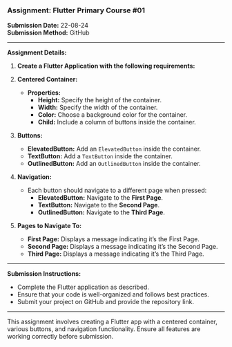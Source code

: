 ### Assignment: Flutter Primary Course #01

**Submission Date:** 22-08-24  
**Submission Method:** GitHub

---

**Assignment Details:**

1. **Create a Flutter Application with the following requirements:**

2. **Centered Container:**
   - **Properties:**
     - **Height:** Specify the height of the container.
     - **Width:** Specify the width of the container.
     - **Color:** Choose a background color for the container.
     - **Child:** Include a column of buttons inside the container.

3. **Buttons:**
   - **ElevatedButton:** Add an `ElevatedButton` inside the container.
   - **TextButton:** Add a `TextButton` inside the container.
   - **OutlinedButton:** Add an `OutlinedButton` inside the container.

4. **Navigation:**
   - Each button should navigate to a different page when pressed:
     - **ElevatedButton:** Navigate to the **First Page**.
     - **TextButton:** Navigate to the **Second Page**.
     - **OutlinedButton:** Navigate to the **Third Page**.

5. **Pages to Navigate To:**
   - **First Page:** Displays a message indicating it’s the First Page.
   - **Second Page:** Displays a message indicating it’s the Second Page.
   - **Third Page:** Displays a message indicating it’s the Third Page.

---

**Submission Instructions:**

- Complete the Flutter application as described.
- Ensure that your code is well-organized and follows best practices.
- Submit your project on GitHub and provide the repository link.

---

This assignment involves creating a Flutter app with a centered container, various buttons, and navigation functionality. Ensure all features are working correctly before submission.